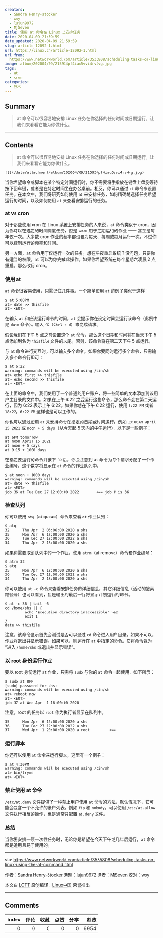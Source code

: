 ```yaml
---
creators:
  - Sandra Henry-stocker
  - wxy
  - lujun9972
  - MjSeven
title: 使用 at 命令在 Linux 上安排任务
date: 2020-04-09 21:59:59
date_updated: 2020-04-09 21:59:59
slug: article-12092-1.html
url: https://linux.cn/article-12092-1.html
url_from: 
  https://www.networkworld.com/article/3535808/scheduling-tasks-on-linux-using-the-at-command.html
image: album/202004/09/215934pf4iau5vvi4rv4vg.jpg
tags:
  - at
  - cron
categories:
  - 技术
---
```


## Summary

> at 命令可以很容易地安排 Linux 任务在你选择的任何时间或日期运行，让我们来看看它能为你做什么。

***

<!-- more -->

## Contents

> 
> at 命令可以很容易地安排 Linux 任务在你选择的任何时间或日期运行，让我们来看看它能为你做什么。
> 
> 
> 

`![](/data/attachment/album/202004/09/215934pf4iau5vvi4rv4vg.jpg)`

当你希望命令或脚本在某个特定时间运行时，你不需要将手指放在键盘上盘旋等待按下回车键，或者是在特定时间坐在办公桌前。相反，你可以通过 `at` 命令来设置任务。在本文中，我们将研究如何使用 `at` 来安排任务，如何精确地选择任务希望运行的时间，以及如何使用 `at` 来查看安排运行的任务。

### at vs cron

对于那些使用 cron 在 Linux 系统上安排任务的人来说，`at` 命令类似于 cron，因为你可以在选定的时间调度任务，但是 cron 用于定期运行的作业 —— 甚至是每年仅一次。大多数 cron 作业的频率都设置为每天、每周或每月运行一次，不过你可以控制运行的频率和时间。

另一方面，`at` 命令用于仅运行一次的任务。想在午夜重启系统？没问题，只要你有适当的权限，`at` 可以为你完成此操作。如果你希望系统在每个星期六凌晨 2 点重启，那么改用 cron。

### 使用 at

`at` 命令很容易使用，只需记住几件事。一个简单使用 `at` 的例子类似于这样：

```shell
$ at 5:00PM
at> date >> thisfile
at> <EOT>
```

在输入 `at` 和应该运行命令的时间，`at` 会提示你在设定时间会运行该命令（此例中是 `date` 命令）。输入 `^D`（`Ctrl + d`）来完成请求。

假设我们在下午 5 点之前设置这个 `at` 命令，那么这个日期和时间将在当天下午 5 点添加到名为 `thisfile` 文件的末尾。否则，该命令将在第二天下午 5 点运行。

与 `at` 命令进行交互时，可以输入多个命令。如果你要同时运行多个命令，只需输入多个命令行即可：

```shell
$ at 6:22
warning: commands will be executed using /bin/sh
at> echo first >> thisfile
at> echo second >> thisfile
at> <EOT>
```

在上面的命令中，我们使用了一个普通的用户账户，将一些简单的文本添加到该用户主目录的文件中。如果在上午 6:22 之后运行这些命令，那么命令会在第二天运行，因为 6:22 表示上午 6:22。如果你想在下午 6:22 运行，使用 `6:22 PM` 或者 `18:22`。`6:22 PM` 这样也是可以工作的。

你也可以通过使用 `at` 来安排命令在指定的日期或时间运行，例如 `10:00AM April 15 2021` 或 `noon + 5 days`（从今天起 5 天内的中午运行），以下是一些例子：

```shell
at 6PM tomorrow
at noon April 15 2021
at noon + 5 days
at 9:15 + 1000 days
```

在指定要运行的命令并按下 `^D` 后，你会注意到 `at` 命令为每个请求分配了一个作业编号，这个数字将显示在 `at` 命令的作业队列中。

```shell
$ at noon + 1000 days
warning: commands will be executed using /bin/sh
at> date >> thisfile
at> <EOT>
job 36 at Tue Dec 27 12:00:00 2022        <== job # is 36
```

### 检查队列

你可以使用 `atq`（at queue）命令来查看 `at` 作业队列：

```shell
$ atq
32      Thu Apr  2 03:06:00 2020 a shs
35      Mon Apr  6 12:00:00 2020 a shs
36      Tue Dec 27 12:00:00 2022 a shs
34      Thu Apr  2 18:00:00 2020 a shs
```

如果你需要取消队列中的一个作业，使用 `atrm`（at remove）命令和作业编号：

```shell
$ atrm 32
$ atq
35      Mon Apr  6 12:00:00 2020 a shs
36      Tue Dec 27 12:00:00 2022 a shs
34      Thu Apr  2 18:00:00 2020 a shs
```

你可以使用 `at -c` 命令来查看安排任务的详细信息，其它详细信息（活动的搜索路径等）也可以看到，但是输出的最后一行将显示计划运行的命令。

```shell
$ at -c 36 | tail -6
cd /home/shs || {
         echo 'Execution directory inaccessible' >&2
         exit 1
}
date >> thisfile
```

注意，该命令显示首先会测试是否可以通过 `cd` 命令进入用户目录。如果不可以，作业将退出并显示错误。如果可以，则运行在 `at` 中指定的命令。它将命令视为 “进入 `/home/shs` 或退出并显示错误”。

### 以 root 身份运行作业

要以 root 身份运行 `at` 作业，只需将 `sudo` 与你的 `at` 命令一起使用，如下所示：

```shell
$ sudo at 8PM
[sudo] password for shs:
warning: commands will be executed using /bin/sh
at> reboot now
at> <EOT>
job 37 at Wed Apr  1 16:00:00 2020
```

注意，root 的任务以 `root` 作为执行者显示在队列中。

```shell
35      Mon Apr  6 12:00:00 2020 a shs
36      Tue Dec 27 12:00:00 2022 a shs
37      Wed Apr  1 20:00:00 2020 a root         <==
```

### 运行脚本

你还可以使用 `at` 命令来运行脚本，这里有一个例子：

```shell
$ at 4:30PM
warning: commands will be executed using /bin/sh
at> bin/tryme
at> <EOT>
```

### 禁止使用 at 命令

`/etc/at.deny` 文件提供了一种禁止用户使用 `at` 命令的方法。默认情况下，它可能会包含一个不允许的账户列表，例如 `ftp` 和 `nobody`。可以使用 `/etc/at.allow` 文件执行相反的操作，但是通常只配置 `at.deny` 文件。

### 总结

当你要安排一项一次性任务时，无论你是希望在今天下午或几年后运行，`at` 命令都是通用且易于使用的。

---

via: <https://www.networkworld.com/article/3535808/scheduling-tasks-on-linux-using-the-at-command.html>

作者：[Sandra Henry-Stocker](https://www.networkworld.com/author/Sandra-Henry_Stocker/) 选题：[lujun9972](https://github.com/lujun9972) 译者：[MjSeven](https://github.com/MjSeven) 校对：[wxy](https://github.com/wxy)

本文由 [LCTT](https://github.com/LCTT/TranslateProject) 原创编译，[Linux中国](https://linux.cn/) 荣誉推出

***

## Comments


|   index |   评论 |   收藏 |   点赞 |   分享 |   浏览 |
|--------:|-------:|-------:|-------:|-------:|-------:|
|       0 |      0 |      0 |      0 |      0 |   6954 |
